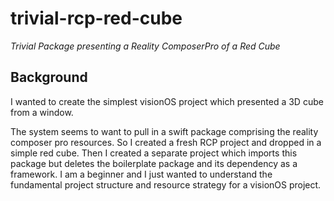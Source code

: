 # trivial-rcp-red-cube
_Trivial Package presenting a Reality ComposerPro of a Red Cube_

## Background
I wanted to create the simplest visionOS project which presented a 3D cube from a window.

The system seems to want to pull in a swift package comprising the reality composer pro resources.
So I created a fresh RCP project and dropped in a simple red cube.  Then I created a separate project
which imports this package but deletes the boilerplate package and its dependency as a framework.  I am a beginner and I just wanted to
understand the fundamental project structure and resource strategy for a visionOS project.

